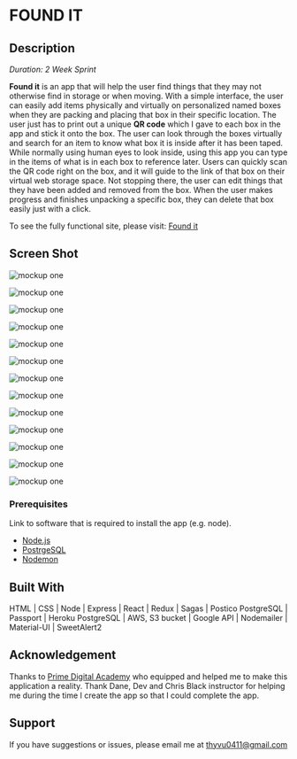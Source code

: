 # FOUND IT

## Description

_Duration: 2 Week Sprint_

 **Found it** is an app that will help the user find things that they may not otherwise find in storage or when moving. With a simple interface, the user can easily add items physically and virtually on personalized named boxes when they are packing and placing that box in their specific location. The user just has to print out a unique **QR code** which I gave to each box in the app and stick it onto the box. The user can look through the boxes virtually and search for an item to know what box it is inside after it has been taped. While normally using human eyes to look inside, using this app you can type in the items of what is in each box to reference later. Users can quickly scan the QR code right on the box, and it will guide to the link of that box on their virtual web storage space. Not stopping there, the user can edit things that they have been added and removed from the box. When the user makes progress and finishes unpacking a specific box, they can delete that box easily just with a click. 

 To see the fully functional site, please visit: [Found it](https://f0undit.herokuapp.com)

 ## Screen Shot
![mockup one](screen_shot/1.png)

![mockup one](screen_shot/2.png)

![mockup one](screen_shot/3.png)

![mockup one](screen_shot/4.png)

![mockup one](screen_shot/5.png)

![mockup one](screen_shot/6.png)

![mockup one](screen_shot/7.png)

![mockup one](screen_shot/8.png)

![mockup one](screen_shot/9.png)

![mockup one](screen_shot/10.png)

![mockup one](screen_shot/11.png)

![mockup one](screen_shot/12.png)

![mockup one](screen_shot/13.png)


### Prerequisites

Link to software that is required to install the app (e.g. node).

- [Node.js](https://nodejs.org/en/)
- [PostrgeSQL](https://www.postgresql.org/)
- [Nodemon](https://nodemon.io/)



## Built With
HTML | CSS | Node | Express | React | Redux | Sagas | Postico PostgreSQL | Passport | Heroku PostgreSQL | AWS, S3 bucket | Google API | Nodemailer | Material-UI | SweetAlert2


## Acknowledgement
Thanks to [Prime Digital Academy](www.primeacademy.io) who equipped and helped me to make this application a reality. Thank Dane, Dev and Chris Black instructor for helping me during the time I create the app so that I could complete the app. 

## Support
If you have suggestions or issues, please email me at [thyvu0411@gmail.com](www.google.com)
